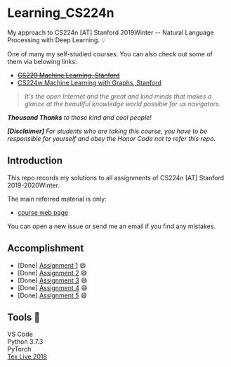 # Learning_CS224n
My approach to CS224n [AT] Stanford 2019Winter -- Natural Language Processing with Deep Learning. 💡

One of many my self-studied courses. You can also check out some of them via belowing links:
- <strike>[CS229 Machine Learning, Stanford](https://github.com/LFhase/CS229)</strike>
- [CS224w Machine Learning with Graphs, Stanford](https://github.com/LFhase/Learning_CS224w)

> *It's the open Internet and the great and kind minds that makes a glance at the beautiful knowledge world possible for us navigators.*

***Thousand Thanks** to those kind and cool people!*

***[Disclaimer]** For students who are taking this course, you have to be responsible for yourself and obey the Honor Code not to refer this repo.*

## Introduction 
This repo records my solutions to all assignments of CS224n [AT] Stanford 2019-2020Winter. <br>

The main referred material is only:
- [course web page](https://web.stanford.edu/class/cs224n/)

You can open a new issue or send me an email if you find any mistakes.

## Accomplishment 
- [Done] [Assignment 1](https://github.com/LFhase/Learning_CS224N/blob/master/Homework/a1/exploring_word_vectors.ipynb) 😄
- [Done] [Assignment 2](https://github.com/LFhase/Learning_CS224N/tree/master/Homework/a2/a2_solution.pdf) 😄
- [Done] [Assignment 3](https://github.com/LFhase/Learning_CS224N/tree/master/Homework/a3/a3_solution.pdf) 😄
- [Done] [Assignment 4](https://github.com/LFhase/Learning_CS224N/tree/master/Homework/a4/a4_solution.pdf) 😄
- [Done] [Assignment 5](https://github.com/LFhase/Learning_CS224N/tree/master/Homework/a5_public/a5_solution.pdf) 😄

## Tools 🔨
VS Code <br>
Python 3.7.3 <br>
PyTorch <br>
[Tex Live 2018](http://www.tug.org/texlive/windows.html) 
